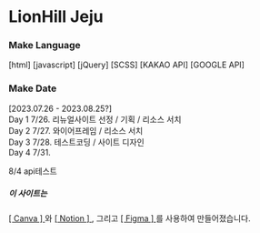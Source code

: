 # LionHill Jeju
### Make Language
[html] [javascript] [jQuery] [SCSS] [KAKAO API] [GOOGLE API]
### Make Date
[2023.07.26 - 2023.08.25?] <br/>
Day 1 7/26. 리뉴얼사이트 선정 / 기획 / 리소스 서치 <br/>
Day 2 7/27. 와이어프레임 / 리소스 서치 <br/>
Day 3 7/28. 테스트코딩 / 사이트 디자인 <br/>
Day 4 7/31. 

8/4 api테스트




##### 이 사이트는 
<a href="https://www.canva.com/design/DAFqXdTiUkk/4hFnHjdkRvnNi45TR3_d2w/edit" target="_blank">
[ Canva ]
</a>와
<a href="https://www.notion.so/Canva-a5fb492500e34ff49715b6c25b4621c4?pvs=4" target="_blank">
[ Notion ]
</a>, 그리고
<a href="https://www.figma.com/file/8FAAORwR9q6e3J6D2iCdh9/%EB%9D%BC%EC%9D%B4%EC%98%A8%ED%9E%90-%ED%8E%9C%EC%85%98(%EC%82%AC%EB%B3%B8)?type=design&node-id=0%3A1&mode=design&t=OLYXEWz0a0GtcRVi-1" target="_blank">
[ Figma ]
</a>를 사용하여 만들어졌습니다.
